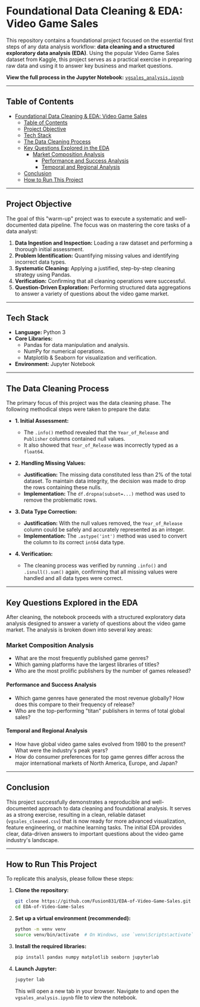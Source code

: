 # Foundational Data Cleaning & EDA: Video Game Sales

This repository contains a foundational project focused on the essential first steps of any data analysis workflow: **data cleaning and a structured exploratory data analysis (EDA)**. Using the popular Video Game Sales dataset from Kaggle, this project serves as a practical exercise in preparing raw data and using it to answer key business and market questions.

**View the full process in the Jupyter Notebook:** [`vgsales_analysis.ipynb`](./vgsales_analysis.ipynb)

---

## Table of Contents

- [Foundational Data Cleaning \& EDA: Video Game Sales](#foundational-data-cleaning--eda-video-game-sales)
  - [Table of Contents](#table-of-contents)
  - [Project Objective](#project-objective)
  - [Tech Stack](#tech-stack)
  - [The Data Cleaning Process](#the-data-cleaning-process)
  - [Key Questions Explored in the EDA](#key-questions-explored-in-the-eda)
    - [Market Composition Analysis](#market-composition-analysis)
      - [Performance and Success Analysis](#performance-and-success-analysis)
      - [Temporal and Regional Analysis](#temporal-and-regional-analysis)
  - [Conclusion](#conclusion)
  - [How to Run This Project](#how-to-run-this-project)

---

## Project Objective

The goal of this "warm-up" project was to execute a systematic and well-documented data pipeline. The focus was on mastering the core tasks of a data analyst:

1. **Data Ingestion and Inspection:** Loading a raw dataset and performing a thorough initial assessment.
2. **Problem Identification:** Quantifying missing values and identifying incorrect data types.
3. **Systematic Cleaning:** Applying a justified, step-by-step cleaning strategy using Pandas.
4. **Verification:** Confirming that all cleaning operations were successful.
5. **Question-Driven Exploration:** Performing structured data aggregations to answer a variety of questions about the video game market.

---

## Tech Stack

- **Language:** Python 3
- **Core Libraries:**
  - Pandas for data manipulation and analysis.
  - NumPy for numerical operations.
  - Matplotlib & Seaborn for visualization and verification.
- **Environment:** Jupyter Notebook

---

## The Data Cleaning Process

The primary focus of this project was the data cleaning phase. The following methodical steps were taken to prepare the data:

- **1. Initial Assessment:**
  - The `.info()` method revealed that the `Year_of_Release` and `Publisher` columns contained null values.
  - It also showed that `Year_of_Release` was incorrectly typed as a `float64`.

- **2. Handling Missing Values:**
  - **Justification:** The missing data constituted less than 2% of the total dataset. To maintain data integrity, the decision was made to drop the rows containing these nulls.
  - **Implementation:** The `df.dropna(subset=...)` method was used to remove the problematic rows.

- **3. Data Type Correction:**
  - **Justification:** With the null values removed, the `Year_of_Release` column could be safely and accurately represented as an integer.
  - **Implementation:** The `.astype('int')` method was used to convert the column to its correct `int64` data type.

- **4. Verification:**
  - The cleaning process was verified by running `.info()` and `.isnull().sum()` again, confirming that all missing values were handled and all data types were correct.

---

## Key Questions Explored in the EDA

After cleaning, the notebook proceeds with a structured exploratory data analysis designed to answer a variety of questions about the video game market. The analysis is broken down into several key areas:

### Market Composition Analysis

- What are the most frequently published game genres?
- Which gaming platforms have the largest libraries of titles?
- Who are the most prolific publishers by the number of games released?

#### Performance and Success Analysis

- Which game genres have generated the most revenue globally? How does this compare to their frequency of release?
- Who are the top-performing "titan" publishers in terms of total global sales?

#### Temporal and Regional Analysis

- How have global video game sales evolved from 1980 to the present? What were the industry's peak years?
- How do consumer preferences for top game genres differ across the major international markets of North America, Europe, and Japan?

---

## Conclusion

This project successfully demonstrates a reproducible and well-documented approach to data cleaning and foundational analysis. It serves as a strong exercise, resulting in a clean, reliable dataset (`vgsales_cleaned.csv`) that is now ready for more advanced visualization, feature engineering, or machine learning tasks. The initial EDA provides clear, data-driven answers to important questions about the video game industry's landscape.

---

## How to Run This Project

To replicate this analysis, please follow these steps:

1. **Clone the repository:**

    ```bash
    git clone https://github.com/Fusion831/EDA-of-Video-Game-Sales.git
    cd EDA-of-Video-Game-Sales
    ```

2. **Set up a virtual environment (recommended):**

    ```bash
    python -m venv venv
    source venv/bin/activate  # On Windows, use `venv\Scripts\activate`
    ```

3. **Install the required libraries:**

    ```bash
    pip install pandas numpy matplotlib seaborn jupyterlab
    ```

4. **Launch Jupyter:**

    ```bash
    jupyter lab
    ```

    This will open a new tab in your browser. Navigate to and open the `vgsales_analysis.ipynb` file to view the notebook.
